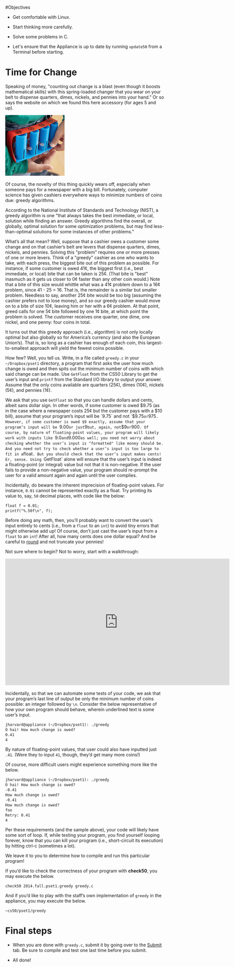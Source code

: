 #Objectives

* Get comfortable with Linux.

* Start thinking more carefully.

* Solve some problems in C.
* Let's ensure that the Appliance is up to date by running `update50` from a Terminal before starting.

# Time for Change

Speaking of money, "counting out change is a blast (even though it boosts mathematical skills) with this spring-loaded changer that you wear on your belt to dispense quarters, dimes, nickels, and pennies into your hand." Or so says the website on which we found this here accessory (for ages 5 and up).

  ![Picture of an awesome gadget](pset12.png)

Of course, the novelty of this thing quickly wears off, especially when someone pays for a newspaper with a big bill. Fortunately, computer science has given cashiers everywhere ways to minimize numbers of coins due: greedy algorithms.

According to the National Institute of Standards and Technology (NIST), a greedy algorithm is one "that always takes the best immediate, or local, solution while finding an answer. Greedy algorithms find the overall, or globally, optimal solution for some optimization problems, but may find less-than-optimal solutions for some instances of other problems."

What’s all that mean? Well, suppose that a cashier owes a customer some change and on that cashier’s belt are levers that dispense quarters, dimes, nickels, and pennies. Solving this "problem" requires one or more presses of one or more levers. Think of a "greedy" cashier as one who wants to take, with each press, the biggest bite out of this problem as possible. For instance, if some customer is owed 41¢, the biggest first (i.e., best immediate, or local) bite that can be taken is 25¢. (That bite is "best" inasmuch as it gets us closer to 0¢ faster than any other coin would.) Note that a bite of this size would whittle what was a 41¢ problem down to a 16¢ problem, since 41 - 25 = 16. That is, the remainder is a similar but smaller problem. Needless to say, another 25¢ bite would be too big (assuming the cashier prefers not to lose money), and so our greedy cashier would move on to a bite of size 10¢, leaving him or her with a 6¢ problem. At that point, greed calls for one 5¢ bite followed by one 1¢ bite, at which point the problem is solved. The customer receives one quarter, one dime, one nickel, and one penny: four coins in total.

It turns out that this greedy approach (i.e., algorithm) is not only locally optimal but also globally so for America’s currency (and also the European Union’s). That is, so long as a cashier has enough of each coin, this largest-to-smallest approach will yield the fewest coins possible.

How few? Well, you tell us. Write, in a file called `greedy.c` in your `~/Dropbox/pset1` directory, a program that first asks the user how much change is owed and then spits out the minimum number of coins with which said change can be made. Use `GetFloat` from the CS50 Library to get the user’s input and `printf` from the Standard I/O library to output your answer. Assume that the only coins available are quarters (25¢), dimes (10¢), nickels (5¢), and pennies (1¢).

We ask that you use `GetFloat` so that you can handle dollars and cents, albeit sans dollar sign. In other words, if some customer is owed $9.75 (as in the case where a newspaper costs 25¢ but the customer pays with a $10 bill), assume that your program’s input will be `9.75` and not `$9.75` or `975`. However, if some customer is owed $9 exactly, assume that your program’s input will be `9.00` or just `9` but, again, not `$9` or `900`. Of course, by nature of floating-point values, your program will likely work with inputs like `9.0` and `9.000` as well; you need not worry about checking whether the user’s input is "formatted" like money should be. And you need not try to check whether a user’s input is too large to fit in a `float`. But you should check that the user’s input makes cents! Er, sense. Using `GetFloat` alone will ensure that the user’s input is indeed a floating-point (or integral) value but not that it is non-negative. If the user fails to provide a non-negative value, your program should re-prompt the user for a valid amount again and again until the user complies.

Incidentally, do beware the inherent imprecision of floating-point values. For instance, `0.01` cannot be represented exactly as a float. Try printing its value to, say, `50` decimal places, with code like the below:

	float f = 0.01;
	printf("%.50f\n", f);

Before doing any math, then, you’ll probably want to convert the user’s input entirely to cents (i.e., from a `float` to an `int`) to avoid tiny errors that might otherwise add up! Of course, don’t just cast the user’s input from a `float` to an `int`! After all, how many cents does one dollar equal? And be careful to [round](https://cs50.harvard.edu/resources/cppreference.com/stdmath/round.html) and not truncate your pennies!

Not sure where to begin? Not to worry, start with a walkthrough:

<iframe width="711" height="400" src="http://www.youtube.com/embed/9dZzyl7dCuw" frameborder="0" allowfullscreen></iframe>

Incidentally, so that we can automate some tests of your code, we ask that your program’s last line of output be only the minimum number of coins possible: an integer followed by `\n`. Consider the below representative of how your own program should behave, wherein underlined text is some user’s input.

	jharvard@appliance (~/Dropbox/pset1): ./greedy
	O hai! How much change is owed?
	0.41
	4

By nature of floating-point values, that user could also have inputted just `.41`. (Were they to input `41`, though, they’d get many more coins!)

Of course, more difficult users might experience something more like the below.

	jharvard@appliance (~/Dropbox/pset1): ./greedy
	O hai! How much change is owed?
	-0.41
	How much change is owed?
	-0.41
	How much change is owed?
	foo
	Retry: 0.41
	4

Per these requirements (and the sample above), your code will likely have some sort of loop. If, while testing your program, you find yourself looping forever, know that you can kill your program (i.e., short-circuit its execution) by hitting ctrl-c (sometimes a lot).

We leave it to you to determine how to compile and run this particular program!

If you’d like to check the correctness of your program with **check50**, you may execute the below.

	check50 2014.fall.pset1.greedy greedy.c

And if you’d like to play with the staff’s own implementation of `greedy` in the appliance, you may execute the below.

	~cs50/pset1/greedy


# Final steps

* When you are done with `greedy.c`, submit it by going over to the [Submit](#submit) tab. Be sure to compile and test one last time before you submit.

* All done!